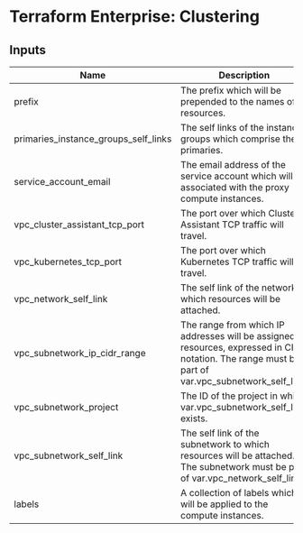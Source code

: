 # Terraform Enterprise: Clustering

## Inputs

| Name | Description | Type | Default | Required |
|------|-------------|------|---------|:-----:|
| prefix | The prefix which will be prepended to the names of resources. | `string` | n/a | yes |
| primaries\_instance\_groups\_self\_links | The self links of the instance groups which comprise the primaries. | `list(string)` | n/a | yes |
| service\_account\_email | The email address of the service account which will be associated with the proxy compute instances. | `string` | n/a | yes |
| vpc\_cluster\_assistant\_tcp\_port | The port over which Cluster Assistant TCP traffic will travel. | `string` | n/a | yes |
| vpc\_kubernetes\_tcp\_port | The port over which Kubernetes TCP traffic will travel. | `string` | n/a | yes |
| vpc\_network\_self\_link | The self link of the network to which resources will be attached. | `string` | n/a | yes |
| vpc\_subnetwork\_ip\_cidr\_range | The range from which IP addresses will be assigned to resources, expressed in CIDR notation. The range must be part of var.vpc\_subnetwork\_self\_link. | `string` | n/a | yes |
| vpc\_subnetwork\_project | The ID of the project in which var.vpc\_subnetwork\_self\_link exists. | `string` | n/a | yes |
| vpc\_subnetwork\_self\_link | The self link of the subnetwork to which resources will be attached. The subnetwork must be part of var.vpc\_network\_self\_link. | `string` | n/a | yes |
| labels | A collection of labels which will be applied to the compute instances. | `map(string)` | `{}` | no |

